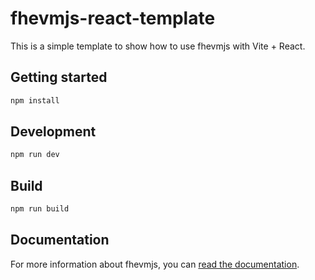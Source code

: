 # fhevmjs-react-template

This is a simple template to show how to use fhevmjs with Vite + React.

## Getting started

```bash
npm install
```

## Development

```bash
npm run dev
```

## Build

```bash
npm run build
```

## Documentation

For more information about fhevmjs, you can [read the documentation](https://docs.zama.ai/fhevm).